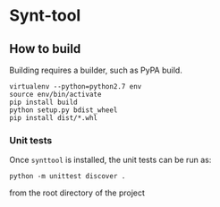 # Synt-tool

## How to build
Building requires a builder, such as PyPA build.

    virtualenv --python=python2.7 env
    source env/bin/activate
    pip install build
    python setup.py bdist_wheel
    pip install dist/*.whl

### Unit tests
Once `synttool` is installed, the unit tests can be run as:

    python -m unittest discover .

from the root directory of the project